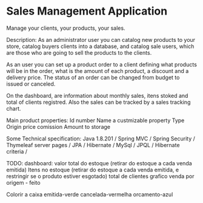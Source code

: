# Sales Management Application
Manage your clients, your products, your sales. 


Description:
As an administrator user you can catalog new products to your store, catalog buyers clients into a database, and catalog sale users, which are those who are going to sell the products to the clients.

As an user you can set up a product order to a client defining what products will be in the order, what is the amount of each product, a discount and a delivery price. The status of an order can be changed from budget to issued or canceled.

On the dashboard, are information about monthly sales, itens stoked and total of clients registred. Also the sales can be tracked by a sales tracking chart.

Main product properties: Id number Name a custmizable property Type Origin price comission Amount to storage

Some Technical specification:
Java 1.8.201 / Spring MVC / Spring Security / Thymeleaf server pages /
JPA / Hibernate / MySql / JPQL / Hibernate criteria / 

TODO: 
dashboard: valor total do estoque (retirar do estoque a cada venda emitida) Itens no estoque (retirar do estoque a cada venda emitida, e restringir se o produto estiver esgotado) total de clientes grafico venda por origem - feito

Colorir a caixa emitida-verde cancelada-vermelha orcamento-azul